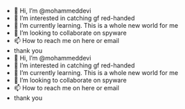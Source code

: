 - 👋 Hi, I’m @mohammeddevi
- 👀 I’m interested in catching gf red-handed
- 🌱 I’m currently learning. This is a whole new world for me
- 💞️ I’m looking to collaborate on spyware
- 📫 How to reach me on here or email
- thank you
- 👋 Hi, I’m @mohammeddevi
- 👀 I’m interested in catching gf red-handed
- 🌱 I’m currently learning. This is a whole new world for me
- 💞️ I’m looking to collaborate on spyware
- 📫 How to reach me on here or email
- thank you

<!---
mohammeddevi/mohammeddevi is a ✨ special ✨ repository because its `README.md` (this file) appears on your GitHub profile.
You can click the Preview link to take a look at your changes.
--->

<!---
mohammeddevi/mohammeddevi is a ✨ special ✨ repository because its `README.md` (this file) appears on your GitHub profile.
You can click the Preview link to take a look at your changes.
--->
